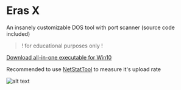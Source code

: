 # Eras X
An insanely customizable DOS tool with port scanner (source code included)
> ! for educational purposes only !

[Download all-in-one executable for Win10](https://github.com/Noisec/Eras-X/releases/download/1.1.1.1/ErasX.exe)

Recommended to use [NetStatTool](https://github.com/Noisec/netstattool/) to measure it's upload rate 

![alt text](https://cdn.discordapp.com/attachments/1051113640733966407/1126912194102169620/Sc.png)


